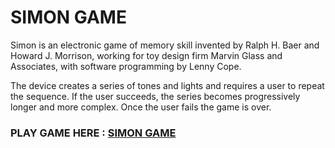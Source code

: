 # SIMON GAME 
Simon is an electronic game of memory skill invented by Ralph H. Baer and Howard J. Morrison, working for toy design firm Marvin Glass and Associates, with software programming by Lenny Cope. 

The device creates a series of tones and lights and requires a user to repeat the sequence. If the user succeeds, the series becomes progressively longer and more complex. Once the user fails the game is over.


### PLAY GAME HERE : [SIMON GAME](https://simonsay-s.netlify.app/)
